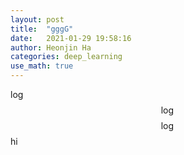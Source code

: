 ```yaml
---
layout: post
title:  "gggG"
date:   2021-01-29 19:58:16
author: Heonjin Ha
categories: deep_learning
use_math: true
---
```


$\log$
$$\log$$
$$\log$$hi

